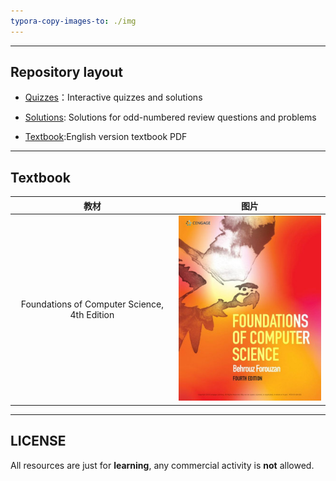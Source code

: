 ```yaml
---
typora-copy-images-to: ./img
---
```


------



## Repository layout

- <a href="Quizzes/">Quizzes</a>：Interactive quizzes and solutions

- <a href="Solutions">Solutions</a>: Solutions for odd-numbered review questions and problems

- <a href="Textbook">Textbook</a>:English version textbook PDF

------



## Textbook

|                     教材                     |                             图片                             |
| :------------------------------------------: | :----------------------------------------------------------: |
| Foundations of Computer Science, 4th Edition | ![e146ff701029cef9378328f15aa28958e6ee8e1488fe082b057229d7e14685ec](img/e146ff701029cef9378328f15aa28958e6ee8e1488fe082b057229d7e14685ec.jpg) |

------



## LICENSE

All resources are just for **learning**, any commercial activity is **not** allowed.

